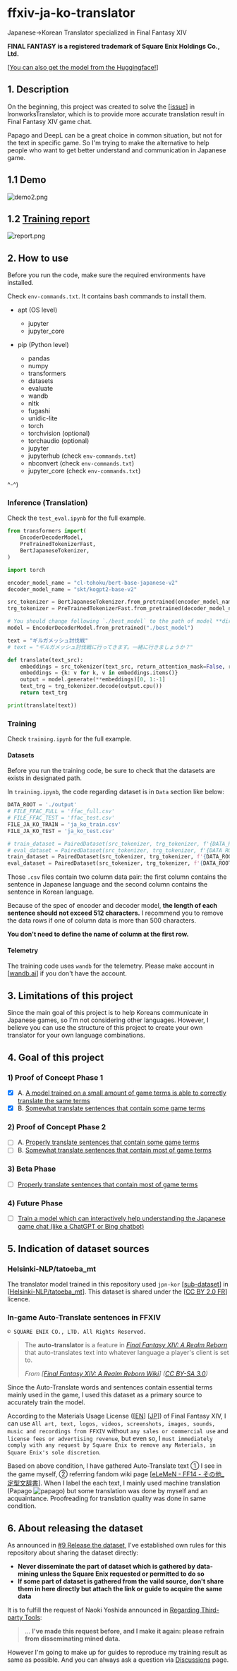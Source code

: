 # ffxiv-ja-ko-translator

Japanese→Korean Translator specialized in Final Fantasy XIV

**FINAL FANTASY is a registered trademark of Square Enix Holdings Co., Ltd.**

[[You can also get the model from the Huggingface!](https://huggingface.co/sappho192/ffxiv-ja-ko-translator)]

## 1. Description

On the beginning, this project was created to solve the [[issue](https://github.com/sappho192/IronworksTranslator/issues/45)] in IronworksTranslator, which is to provide more accurate translation result in Final Fantasy XIV game chat.

Papago and DeepL can be a great choice in common situation, but not for the text in specific game. So I'm trying to make the alternative to help people who want to get better understand and communication in Japanese game.

## 1.1 Demo

![demo2.png](rsc/demo2.png "Demo result")

## 1.2 [Training report](https://api.wandb.ai/links/sappho192/zxtaf2kq "Wandb report page")

![report.png](rsc/report.png "wandb report")

## 2. How to use

Before you run the code, make sure the required environments have installed.

Check `env-commands.txt`. It contains bash commands to install them.

* apt (OS level)

  * jupyter
  * jupyter_core
* pip (Python level)

  * pandas
  * numpy
  * transformers
  * datasets
  * evaluate
  * wandb
  * nltk
  * fugashi
  * unidic-lite
  * torch
  * torchvision (optional)
  * torchaudio (optional)
  * jupyter
  * jupyterhub (check `env-commands.txt`)
  * nbconvert (check `env-commands.txt`)
  * jupyter_core (check `env-commands.txt`)

^-^)

### Inference (Translation)

Check the `test_eval.ipynb` for the full example.

```python
from transformers import(
    EncoderDecoderModel,
    PreTrainedTokenizerFast,
    BertJapaneseTokenizer,
)

import torch

encoder_model_name = "cl-tohoku/bert-base-japanese-v2"
decoder_model_name = "skt/kogpt2-base-v2"

src_tokenizer = BertJapaneseTokenizer.from_pretrained(encoder_model_name)
trg_tokenizer = PreTrainedTokenizerFast.from_pretrained(decoder_model_name)

# You should change following `./best_model` to the path of model **directory**
model = EncoderDecoderModel.from_pretrained("./best_model")

text = "ギルガメッシュ討伐戦"
# text = "ギルガメッシュ討伐戦に行ってきます。一緒に行きましょうか？"

def translate(text_src):
    embeddings = src_tokenizer(text_src, return_attention_mask=False, return_token_type_ids=False, return_tensors='pt')
    embeddings = {k: v for k, v in embeddings.items()}
    output = model.generate(**embeddings)[0, 1:-1]
    text_trg = trg_tokenizer.decode(output.cpu())
    return text_trg

print(translate(text))
```

### Training

Check `training.ipynb` for the full example.

#### Datasets

Before you run the training code, be sure to check that the datasets are exists in designated path.

In `training.ipynb`, the code regarding dataset is in `Data` section like below:

```python
DATA_ROOT = './output'
# FILE_FFAC_FULL = 'ffac_full.csv'
# FILE_FFAC_TEST = 'ffac_test.csv'
FILE_JA_KO_TRAIN = 'ja_ko_train.csv'
FILE_JA_KO_TEST = 'ja_ko_test.csv'

# train_dataset = PairedDataset(src_tokenizer, trg_tokenizer, f'{DATA_ROOT}/{FILE_FFAC_FULL}')
# eval_dataset = PairedDataset(src_tokenizer, trg_tokenizer, f'{DATA_ROOT}/{FILE_FFAC_TEST}') 
train_dataset = PairedDataset(src_tokenizer, trg_tokenizer, f'{DATA_ROOT}/{FILE_JA_KO_TRAIN}')
eval_dataset = PairedDataset(src_tokenizer, trg_tokenizer, f'{DATA_ROOT}/{FILE_JA_KO_TEST}')   
```

Those `.csv` files contain two column data pair: the first column contains the sentence in Japanese language and the second column contains the sentence in Korean language.

Because of the spec of encoder and decoder model, **the length of each sentence should not exceed 512 characters.** I recommend you to remove the data rows if one of column data is more than 500 characters.

**You don't need to define the name of column at the first row.**

#### Telemetry

The training code uses `wandb` for the telemetry. Please make account in [[wandb.ai](https://wandb.ai/home)] if you don't have the account.

## 3. Limitations of this project

Since the main goal of this project is to help Koreans communicate in Japanese games, so I'm not considering other languages. However, I believe you can use the structure of this project to create your own translator for your own language combinations.

## 4. Goal of this project

### 1) Proof of Concept Phase 1

* [X] A. [A model trained on a small amount of game terms is able to correctly translate the same terms](https://github.com/sappho192/ffxiv-ja-ko-translator/issues/2)
* [X] B. [Somewhat translate sentences that contain some game terms](https://github.com/sappho192/ffxiv-ja-ko-translator/issues/3)

### 2) Proof of Concept Phase 2

* [ ] A. [Properly translate sentences that contain some game terms](https://github.com/sappho192/ffxiv-ja-ko-translator/issues/4)
* [ ] B. [Somewhat translate sentences that contain most of game terms](https://github.com/sappho192/ffxiv-ja-ko-translator/issues/5)

### 3) Beta Phase

* [ ] [Properly translate sentences that contain most of game terms](https://github.com/sappho192/ffxiv-ja-ko-translator/issues/6)

### 4) Future Phase

* [ ] [Train a model which can interactively help understanding the Japanese game chat (like a ChatGPT or Bing chatbot)](https://github.com/sappho192/ffxiv-ja-ko-translator/issues/7)

## 5. Indication of dataset sources

### Helsinki-NLP/tatoeba_mt

The translator model trained in this repository used `jpn-kor` [[sub-dataset](https://github.com/Helsinki-NLP/Tatoeba-Challenge/blob/master/data/README.md)] in [[Helsinki-NLP/tatoeba_mt](https://huggingface.co/datasets/Helsinki-NLP/tatoeba_mt)]. This dataset is shared under the [[CC BY 2.0 FR](https://creativecommons.org/licenses/by/2.0/fr/)] licence.

### In-game Auto-Translate sentences in FFXIV

`© SQUARE ENIX CO., LTD. All Rights Reserved.`

> The **auto-translator** is a feature in *[Final Fantasy XIV: A Realm Reborn](https://ffxiv.fandom.com/wiki/Final_Fantasy_XIV:_A_Realm_Reborn "Final Fantasy XIV: A Realm Reborn")* that auto-translates text into whatever language a player's client is set to.
>
> *From [[Final Fantasy XIV: A Realm Reborn Wiki](https://ffxiv.fandom.com/wiki/Auto-translator)] ([CC BY-SA 3.0](https://www.fandom.com/licensing))*

Since the Auto-Translate words and sentences contain essential terms mainly used in the game, I used this dataset as a primary source to accurately train the model.

According to the Materials Usage License ([[EN](https://support.na.square-enix.com/rule.php?id=5382&tag=authc)] [[JP](https://support.jp.square-enix.com/rule.php?id=5381&la=0&tag=authc)]) of Final Fantasy XIV, I can use `All art, text, logos, videos, screenshots, images, sounds, music and recordings from FFXIV` without `any sales or commercial use` and `license fees or advertising revenue`, but even so, I `must immediately comply with any request by Square Enix to remove any Materials, in Square Enix's sole discretion`.

Based on above condition, I have gathered Auto-Translate text ① I see in the game myself, ② referring fandom wiki page [[eLeMeN - FF14 - その他_定型文辞書](http://www5.plala.or.jp/SQR/ff14/etc/dictionary/)].
When I label the each text, I mainly used machine translation (Papago ![papago](rsc/papago_cr.png)) but some translation was done by myself and an acquaintance. Proofreading for translation quality was done in same condition.

## 6. About releasing the dataset

As announced in [#9 Release the dataset](https://github.com/sappho192/ffxiv-ja-ko-translator/issues/9#issuecomment-1500211044), I've established own rules for this repository about sharing the dataset directly:

- **Never disseminate the part of dataset which is gathered by data-mining unless the Square Enix requested or permitted to do so**
- **If some part of dataset is gathered from the vaild source, don't share them in here directly but attach the link or guide to acquire the same data**

It is to fulfill the request of Naoki Yoshida announced in [Regarding Third-party Tools](https://na.finalfantasyxiv.com/lodestone/topics/detail/36c4d699763603fadd2e61482b0c5d56cb2e4547):

> ... **I've made this request before, and I make it again: please refrain from disseminating mined data.**

However I'm going to make up for guides to reproduce my training result as same as possible. And you can always ask a question via [Discussions](https://github.com/sappho192/ffxiv-ja-ko-translator/discussions) page.
